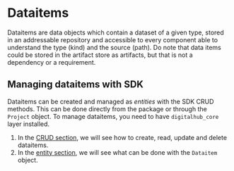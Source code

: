 # Dataitems

Dataitems are data objects which contain a dataset of a given type, stored in an addressable repository and accessible to every component able to understand the type (kind) and the source (path). Do note that data items could be stored in the artifact store as artifacts, but that is not a dependency or a requirement.

## Managing dataitems with SDK

Dataitems can be created and managed as *entities* with the SDK CRUD methods. This can be done directly from the package or through the `Project` object.
To manage dataitems, you need to have `digitalhub_core` layer installed.

1. In the [CRUD section](./crud.md), we will see how to create, read, update and delete dataitems.
2. In the [entity section](./entity.md), we will see what can be done with the `Dataitem` object.
